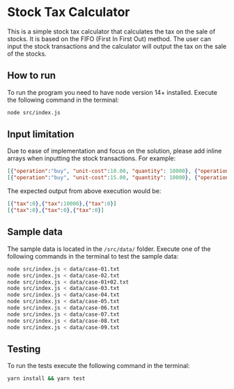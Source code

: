 # Stock Tax Calculator
This is a simple stock tax calculator that calculates the tax on the sale of stocks. It is based on the FIFO (First In First Out) method. The user can input the stock transactions and the calculator will output the tax on the sale of the stocks.
## How to run
To run the program you need to have node version 14+ installed.
Execute the following command in the terminal:
```bash
node src/index.js  
```
## Input limitation
Due to ease of implementation and focus on the solution, please add inline arrays when inputting the stock transactions. For example:
```json
[{"operation":"buy", "unit-cost":10.00, "quantity": 10000}, {"operation":"sell", "unit-cost":20.00, "quantity": 5000}, {"operation":"sell", "unit-cost":5.00, "quantity": 5000}]
[{"operation":"buy", "unit-cost":15.00, "quantity": 10000}, {"operation":"sell", "unit-cost":5.00, "quantity": 5000}, {"operation":"sell", "unit-cost":5.00, "quantity": 5000}]
```
The expected output from above execution would be:
```json
[{"tax":0},{"tax":10000},{"tax":0}]
[{"tax":0},{"tax":0},{"tax":0}]
```
## Sample data
The sample data is located in the `/src/data/` folder.
Execute one of the following commands in the terminal to test the sample data:
```bash 
node src/index.js < data/case-01.txt
node src/index.js < data/case-02.txt
node src/index.js < data/case-01+02.txt
node src/index.js < data/case-03.txt
node src/index.js < data/case-04.txt
node src/index.js < data/case-05.txt
node src/index.js < data/case-06.txt
node src/index.js < data/case-07.txt
node src/index.js < data/case-08.txt
node src/index.js < data/case-09.txt
```

## Testing
To run the tests execute the following command in the terminal:
```bash
yarn install && yarn test
```